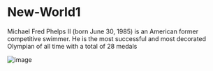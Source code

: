 # New-World1
Michael Fred Phelps II (born June 30, 1985) is an American former competitive swimmer. He is the most successful and most decorated Olympian of all time with a total of 28 medals



![image](https://github.com/user-attachments/assets/0358af92-40ee-4ef8-8dab-e989278d5226)
